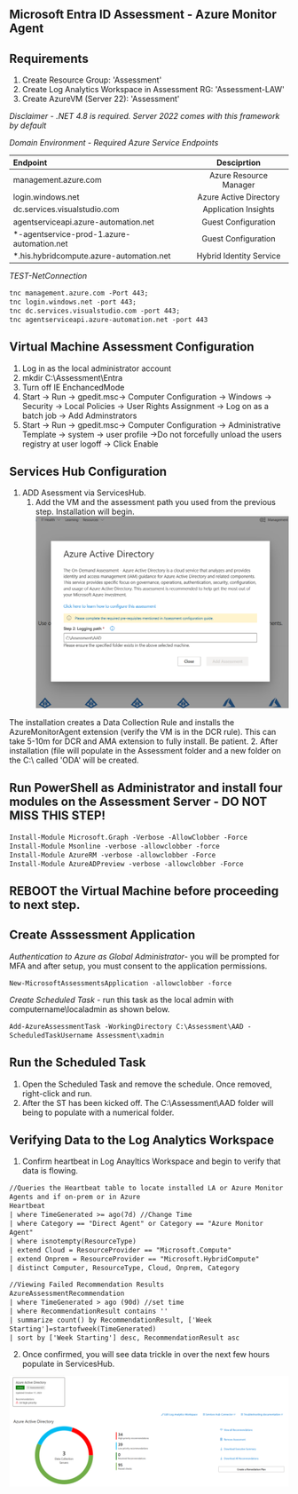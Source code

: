## Microsoft Entra ID Assessment - Azure Monitor Agent 

## Requirements

1. Create Resource Group: 'Assessment'
2. Create Log Analytics Workspace in Assessment RG: 'Assessment-LAW'
3. Create AzureVM (Server 22): 'Assessment' 

*Disclaimer - .NET 4.8 is required. Server 2022 comes with this framework by default*

*Domain Environment - Required Azure Service Endpoints*

| Endpoint | Desciprtion |
| :---        |    :----:   |
|management.azure.com |	Azure Resource Manager|
login.windows.net |	Azure Active Directory|
dc.services.visualstudio.com |	Application Insights|
agentserviceapi.azure-automation.net |	Guest Configuration|
*-agentservice-prod-1.azure-automation.net |	Guest Configuration|
*.his.hybridcompute.azure-automation.net |	Hybrid Identity Service|

*TEST-NetConnection*

```
tnc management.azure.com -Port 443; 
tnc login.windows.net -port 443;
tnc dc.services.visualstudio.com -port 443;
tnc agentserviceapi.azure-automation.net -port 443
```

## Virtual Machine Assessment Configuration

1. Log in as the local administrator account
2. mkdir C:\Assessment\Entra
3. Turn off IE EnchancedMode
4. Start -> Run -> gpedit.msc-> Computer Configuration -> Windows -> Security -> Local Policies -> User Rights Assignment -> Log on as a batch job -> Add Adminstrators
5. Start -> Run -> gpedit.msc-> Computer Configuration -> Administrative Template -> system -> user profile ->Do not forcefully unload the users registry at user logoff -> Click Enable


## Services Hub Configuration

1. ADD Asessment via ServicesHub. 
	1. Add the VM and the assessment path you used from the previous step. Installation will begin.
![](https://github.com/Cyberlorians/uploadedimages/blob/main/assessmentshadd.png)

The installation creates a Data Collection Rule and installs the AzureMonitorAgent extension (verify the VM is in the DCR rule). This can take 5-10m for DCR and AMA extension to fully install. Be patient.
2. After installation (file will populate in the Assessment folder and a new folder on the C:\ called 'ODA' will be created.


## Run PowerShell as Administrator and install four modules on the Assessment Server - DO NOT MISS THIS STEP! ##
```
Install-Module Microsoft.Graph -Verbose -AllowClobber -Force 
Install-Module Msonline -verbose -allowclobber -force
Install-Module AzureRM -verbose -allowclobber -Force
Install-Module AzureADPreview -verbose -allowclobber -Force
```
## REBOOT the Virtual Machine before proceeding to next step.


## Create Asssessment Application 

*Authentication to Azure as Global Administrator*- you will be prompted for MFA and after setup, you must consent to the application permissions.

```
New-MicrosoftAssessmentsApplication -allowclobber -force
```

*Create Scheduled Task* - run this task as the local admin with computername\localadmin as shown below.
```
Add-AzureAssessmentTask -WorkingDirectory C:\Assessment\AAD -ScheduledTaskUsername Assessment\xadmin
```

## Run the Scheduled Task ##

1. Open the Scheduled Task and remove the schedule. Once removed, right-click and run.
2. After the ST has been kicked off. The C:\Assessment\AAD folder will being to populate with a numerical folder.

## Verifying Data to the Log Analytics Workspace ##

1.  Confirm heartbeat in Log Anayltics Workspace and begin to verify that data is flowing. 

```
//Queries the Heartbeat table to locate installed LA or Azure Monitor Agents and if on-prem or in Azure 
Heartbeat
| where TimeGenerated >= ago(7d) //Change Time
| where Category == "Direct Agent" or Category == "Azure Monitor Agent"
| where isnotempty(ResourceType)
| extend Cloud = ResourceProvider == "Microsoft.Compute"
| extend Onprem = ResourceProvider == "Microsoft.HybridCompute"
| distinct Computer, ResourceType, Cloud, Onprem, Category
```
```
//Viewing Failed Recommendation Results
AzureAssessmentRecommendation 
| where TimeGenerated > ago (90d) //set time
| where RecommendationResult contains ''
| summarize count() by RecommendationResult, ['Week Starting']=startofweek(TimeGenerated) 
| sort by ['Week Starting'] desc, RecommendationResult asc 
```
2. Once confirmed, you will see data trickle in over the next few hours populate in ServicesHub.

![](https://github.com/Cyberlorians/uploadedimages/blob/main/assessmentshcomplete.png)




